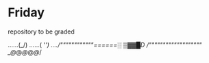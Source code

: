 # Friday
repository to be graded

......(\_/)
......( '_')
..../""""""""""""\======░ ▒▓▓█D
/"""""""""""""""""""\
\_@_@_@_@_@_/
